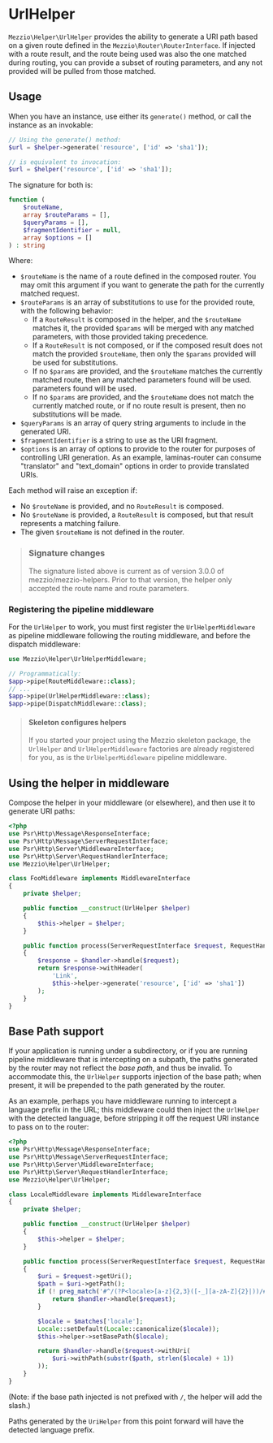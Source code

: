 # UrlHelper

`Mezzio\Helper\UrlHelper` provides the ability to generate a URI path
based on a given route defined in the `Mezzio\Router\RouterInterface`.
If injected with a route result, and the route being used was also the one
matched during routing, you can provide a subset of routing parameters, and any
not provided will be pulled from those matched.

## Usage

When you have an instance, use either its `generate()` method, or call the
instance as an invokable:

```php
// Using the generate() method:
$url = $helper->generate('resource', ['id' => 'sha1']);

// is equivalent to invocation:
$url = $helper('resource', ['id' => 'sha1']);
```

The signature for both is:

```php
function (
    $routeName,
    array $routeParams = [],
    $queryParams = [],
    $fragmentIdentifier = null,
    array $options = []
) : string
```

Where:

- `$routeName` is the name of a route defined in the composed router. You may
  omit this argument if you want to generate the path for the currently matched
  request.
- `$routeParams` is an array of substitutions to use for the provided route, with the
  following behavior:
    - If a `RouteResult` is composed in the helper, and the `$routeName` matches
      it, the provided `$params` will be merged with any matched parameters, with
      those provided taking precedence.
    - If a `RouteResult` is not composed, or if the composed result does not match
      the provided `$routeName`, then only the `$params` provided will be used
      for substitutions.
    - If no `$params` are provided, and the `$routeName` matches the currently
      matched route, then any matched parameters found will be used.
      parameters found will be used.
    - If no `$params` are provided, and the `$routeName` does not match the
      currently matched route, or if no route result is present, then no
      substitutions will be made.
- `$queryParams` is an array of query string arguments to include in the
  generated URI.
- `$fragmentIdentifier` is a string to use as the URI fragment.
- `$options` is an array of options to provide to the router for purposes of
  controlling URI generation. As an example, laminas-router can consume "translator"
  and "text_domain" options in order to provide translated URIs.

Each method will raise an exception if:

- No `$routeName` is provided, and no `RouteResult` is composed.
- No `$routeName` is provided, a `RouteResult` is composed, but that result
  represents a matching failure.
- The given `$routeName` is not defined in the router.

> ### Signature changes
>
> The signature listed above is current as of version 3.0.0 of
> mezzio/mezzio-helpers. Prior to that version, the helper only
> accepted the route name and route parameters.

### Registering the pipeline middleware

For the `UrlHelper` to work, you must first register the `UrlHelperMiddleware`
as pipeline middleware following the routing middleware, and before the dispatch
middleware:

```php
use Mezzio\Helper\UrlHelperMiddleware;

// Programmatically:
$app->pipe(RouteMiddleware::class);
// ...
$app->pipe(UrlHelperMiddleware::class);
$app->pipe(DispatchMiddleware::class);
```

> #### Skeleton configures helpers
>
> If you started your project using the Mezzio skeleton package, the
> `UrlHelper` and `UrlHelperMiddleware` factories are already registered for
> you, as is the `UrlHelperMiddleware` pipeline middleware.

## Using the helper in middleware

Compose the helper in your middleware (or elsewhere), and then use it to
generate URI paths:

```php
<?php
use Psr\Http\Message\ResponseInterface;
use Psr\Http\Message\ServerRequestInterface;
use Psr\Http\Server\MiddlewareInterface;
use Psr\Http\Server\RequestHandlerInterface;
use Mezzio\Helper\UrlHelper;

class FooMiddleware implements MiddlewareInterface
{
    private $helper;

    public function __construct(UrlHelper $helper)
    {
        $this->helper = $helper;
    }

    public function process(ServerRequestInterface $request, RequestHandlerInterface $handler) : ResponseInterface
    {
        $response = $handler->handle($request);
        return $response->withHeader(
            'Link',
            $this->helper->generate('resource', ['id' => 'sha1'])
        );
    }
}
```

## Base Path support

If your application is running under a subdirectory, or if you are running
pipeline middleware that is intercepting on a subpath, the paths generated
by the router may not reflect the *base path*, and thus be invalid. To
accommodate this, the `UrlHelper` supports injection of the base path; when
present, it will be prepended to the path generated by the router.

As an example, perhaps you have middleware running to intercept a language
prefix in the URL; this middleware could then inject the `UrlHelper` with the
detected language, before stripping it off the request URI instance to pass on
to the router:

```php
<?php
use Psr\Http\Message\ResponseInterface;
use Psr\Http\Message\ServerRequestInterface;
use Psr\Http\Server\MiddlewareInterface;
use Psr\Http\Server\RequestHandlerInterface;
use Mezzio\Helper\UrlHelper;

class LocaleMiddleware implements MiddlewareInterface
{
    private $helper;

    public function __construct(UrlHelper $helper)
    {
        $this->helper = $helper;
    }

    public function process(ServerRequestInterface $request, RequestHandlerInterface $handler) : ResponseInterface
    {
        $uri = $request->getUri();
        $path = $uri->getPath();
        if (! preg_match('#^/(?P<locale>[a-z]{2,3}([-_][a-zA-Z]{2}|))/#', $path, $matches)) {
            return $handler->handle($request);
        }

        $locale = $matches['locale'];
        Locale::setDefault(Locale::canonicalize($locale));
        $this->helper->setBasePath($locale);

        return $handler->handle($request->withUri(
            $uri->withPath(substr($path, strlen($locale) + 1))
        ));
    }
}
```

(Note: if the base path injected is not prefixed with `/`, the helper will add
the slash.)

Paths generated by the `UriHelper` from this point forward will have the
detected language prefix.
